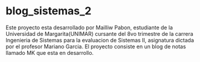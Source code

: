 # blog_sistemas_2
Este proyecto esta desarrollado por Mailliw Pabon, estudiante de la Universidad de Margarita(UNIMAR) cursante del 8vo trimestre de la carrera Ingenieria de Sistemas  para la evaluacion de Sistemas II, asignatura dictada por el profesor Mariano Garcia. El proyecto consiste en un blog de notas llamado MK que esta en desarrollo.
